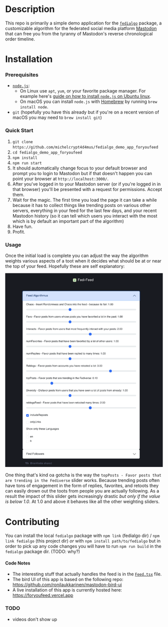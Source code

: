 # Description
This repo is primarily a simple demo application for the [`fedialgo`](https://github.com/pkreissel/fedialgo) package, a customizable algorithm for the federated social media platform [Mastodon](https://joinmastodon.org/) that can free you from the tyranny of Mastodon's reverse chronological order timeline.


# Installation
### Prerequisites
* [`node.js`](https://nodejs.org/):
   * On Linux use `apt`, `yum`, or your favorite package manager. For example here's [guide on how to install `node.js` on Ubuntu linux](https://www.digitalocean.com/community/tutorials/how-to-install-node-js-on-ubuntu-20-04).
   * On macOS you can install `node.js` with [Homebrew](https://brew.sh/) by running `brew install node`.
* `git` (hopefully you have this already but if you're on a recent version of macOS you may need to `brew install git`)

### Quick Start
1. `git clone https://github.com/michelcrypt4d4mus/fedialgo_demo_app_foryoufeed`
1. `cd fedialgo_demo_app_foryoufeed`
1. `npm install`
1. `npm run start`
1. It should automatically change focus to your default browser and prompt you to login to Mastodon but if that doesn't happen you can point your browser at `http://localhost:3000/`.
1. After you've logged in to your Mastodon server (or if you're logged in in that browser) you'll be presented with a request for permissions. Accept them.
1. Wait for the magic. The first time you load the page it can take a while because it has to collect things like  trending posts on various other servers, everything in your feed for the last few days, and your recent Mastodon history (so it can tell which users you interact with the most which is by default an important part of the algorithm)
1. Have fun.
1. Profit.

### Usage
Once the initial load is complete you can adjust the way the algorithm weights various aspects of a toot when it decides what should be at or near the top of your feed. Hopefully these are self explanatory:

![Algorithm Weighting Sliders](./doc/algorithm_sliders.png)

One thing that's kind oa gotcha is the way the `topPosts - Favor posts that are trending in the Fediverse` slider works. Because trending posts often have tons of engagement in the form of replies, favorites, and retoots they can easily drown out the toots from people you are actually following. As a result the impact of this slider gets increasingly drastic _but only if the value is below 1.0_. At 1.0 and above it behaves like all the other weighting sliders.

# Contributing
You can install the local `fedialgo` package with `npm link` (fedialgo dir) / `npm link fedialgo` (this project dir) _or_ with `npm install path/to/fedialgo` but in order to pick up any code changes you will have to run `npm run build` in the `fedialgo` package dir. (TODO: why?)

#### Code Notes
* The interesting stuff that actually handles the feed is in the [`Feed.tsx`](src/pages/Feed.tsx) file.
* The bird UI of this app is based on the following repo: https://github.com/ronilaukkarinen/mastodon-bird-ui
* A live installation of this app is currently hosted here: https://foryoufeed.vercel.app


### TODO
* videos don't show up
